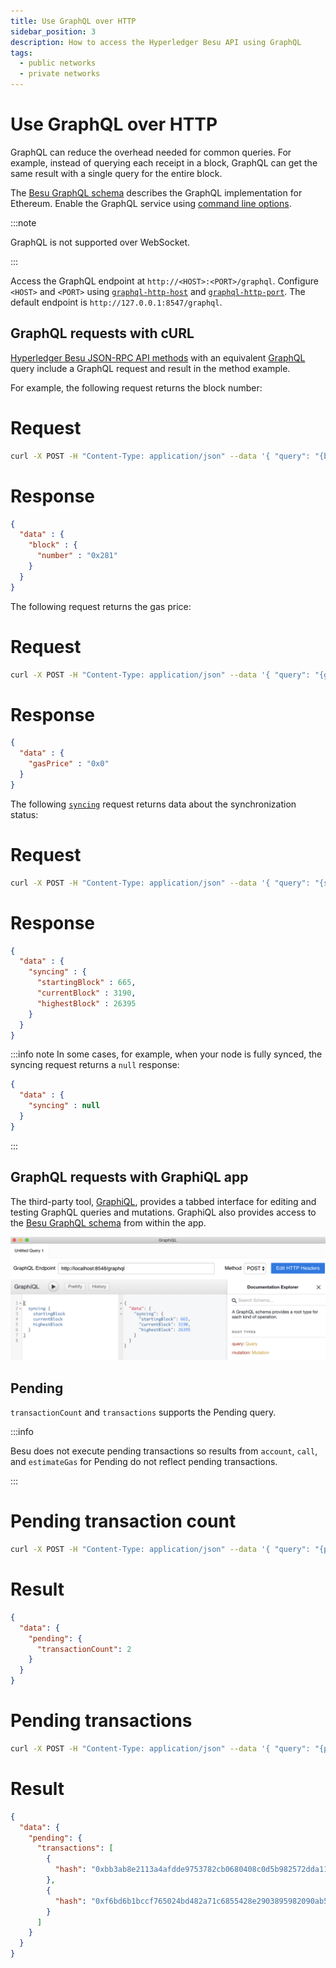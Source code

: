 ```yaml
---
title: Use GraphQL over HTTP
sidebar_position: 3
description: How to access the Hyperledger Besu API using GraphQL
tags:
  - public networks
  - private networks
---
```


# Use GraphQL over HTTP

GraphQL can reduce the overhead needed for common queries.
For example, instead of querying each receipt in a block, GraphQL can get the same result with a
single query for the entire block.

The [Besu GraphQL schema] describes the GraphQL implementation for Ethereum.
Enable the GraphQL service using [command line options](index.md#enable-api-access).

:::note

GraphQL is not supported over WebSocket.

:::

Access the GraphQL endpoint at `http://<HOST>:<PORT>/graphql`.
Configure `<HOST>` and `<PORT>` using [`graphql-http-host`](../../reference/cli/options.md#graphql-http-host)
and [`graphql-http-port`](../../reference/cli/options.md#graphql-http-port).
The default endpoint is `http://127.0.0.1:8547/graphql`.

## GraphQL requests with cURL

[Hyperledger Besu JSON-RPC API methods](../../reference/api/index.md) with an equivalent
[GraphQL](graphql.md) query include a GraphQL request and result in the method example.

For example, the following request returns the block number:

<!--tabs-->

# Request

```bash
curl -X POST -H "Content-Type: application/json" --data '{ "query": "{block{number}}"}' http://localhost:8547/graphql
```

# Response

```json
{
  "data" : {
    "block" : {
      "number" : "0x281"
    }
  }
}
```

<!--/tabs-->

The following request returns the gas price:

<!--tabs-->

# Request

```bash
curl -X POST -H "Content-Type: application/json" --data '{ "query": "{gasPrice}"}' http://localhost:8547/graphql
```

# Response

```json
{
  "data" : {
    "gasPrice" : "0x0"
  }
}
```

<!--/tabs-->

The following [`syncing`](../../reference/api/index.md#eth_syncing) request returns data about the
synchronization status:

<!--tabs-->

# Request

```bash
curl -X POST -H "Content-Type: application/json" --data '{ "query": "{syncing{startingBlock currentBlock highestBlock}}"}' http://localhost:8547/graphql
```

# Response

```json
{
  "data" : {
    "syncing" : {
      "startingBlock" : 665,
      "currentBlock" : 3190,
      "highestBlock" : 26395
    }
  }
}
```

<!--/tabs-->

:::info note
In some cases, for example, when your node is fully synced, the syncing request returns a `null` response:

```json
{
  "data" : {
    "syncing" : null
  }
}
```
:::

## GraphQL requests with GraphiQL app

The third-party tool, [GraphiQL](https://github.com/skevy/graphiql-app), provides a tabbed interface
for editing and testing GraphQL queries and mutations.
GraphiQL also provides access to the [Besu GraphQL schema] from within the app.

![GraphiQL](../../../assets/images/GraphiQL.png)

## Pending

`transactionCount` and `transactions` supports the Pending query.

:::info

Besu does not execute pending transactions so results from `account`, `call`, and `estimateGas` for
Pending do not reflect pending transactions.

:::

<!--tabs-->

# Pending transaction count

```bash
curl -X POST -H "Content-Type: application/json" --data '{ "query": "{pending {transactionCount}}"}' http://localhost:8547/graphql
```

# Result

```json
{
  "data": {
    "pending": {
      "transactionCount": 2
    }
  }
}
```

<!--/tabs-->

<!--tabs-->

# Pending transactions

```bash
curl -X POST -H "Content-Type: application/json" --data '{ "query": "{pending {transactions{hash}}}"}' http://localhost:8547/graphql
```

# Result

```json
{
  "data": {
    "pending": {
      "transactions": [
        {
          "hash": "0xbb3ab8e2113a4afdde9753782cb0680408c0d5b982572dda117a4c72fafbf3fa"
        },
        {
          "hash": "0xf6bd6b1bccf765024bd482a71c6855428e2903895982090ab5dbb0feda717af6"
        }
      ]
    }
  }
}
```

<!--/tabs-->

<!-- Links -->

[Besu GraphQL schema]: https://github.com/hyperledger/besu/blob/750580dcca349d22d024cc14a8171b2fa74b505a/ethereum/api/src/main/resources/schema.graphqls
